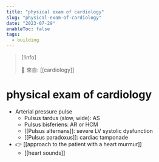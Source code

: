 ```yaml
---
title: "physical exam of cardiology"
slug: "physical-exam-of-cardiology"
date: "2023-07-29"
enableToc: false
tags:
  - building
---
```


> [!info]
>
> 🌱 來自: [[cardiology]]

# physical exam of cardiology

- Arterial pressure pulse 
    - Pulsus tardus (slow, wide): AS 
    - Pulsus bisferiens: AR or HCM
    - [[Pulsus alternans]]: severe LV systolic dysfunction 
    - [[Pulsus paradoxus]]: cardiac tamponade
- 👉 [[approach to the patient with a heart murmur]]
    - [[heart sounds]] 
